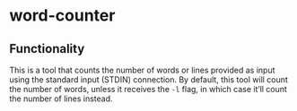 # word-counter

## Functionality

This is a tool that counts the number of words or lines provided as input using the standard input (STDIN) connection. By default, this tool will count the number of words, unless it receives the `-l` flag, in which case it’ll count the number of lines instead.